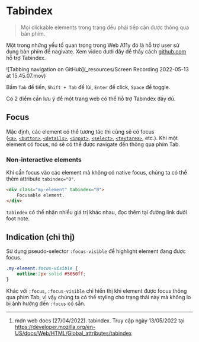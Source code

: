 # Tabindex

> Mọi clickable elements trong trang đều phải tiếp cận được thông qua bàn phím.

Một trong những yếu tố quan trọng trong Web A11y đó là hỗ trợ user sử dụng bàn phím để
nagivate. Xem video dưới đây để thấy cách [github.com](github.com) hỗ trợ Tabindex.

![Tabbing navigation on GitHub](_resources/Screen Recording 2022-05-13 at 15.45.07.mov)

Bấm `Tab` để tiến, `Shift + Tab` để lùi, `Enter` để click, `Space` để toggle.

Có 2 điểm cần lưu ý để một trang web có thể hỗ trợ Tabindex đầy đủ.

## Focus
Mặc định, các element có thể tương tác thì cũng sẽ có focus ([`<a>`](https://developer.mozilla.org/en-US/docs/Web/HTML/Element/a), [`<button>`](https://developer.mozilla.org/en-US/docs/Web/HTML/Element/button), [`<details>`](https://developer.mozilla.org/en-US/docs/Web/HTML/Element/details), [`<input>`](https://developer.mozilla.org/en-US/docs/Web/HTML/Element/input), [`<select>`](https://developer.mozilla.org/en-US/docs/Web/HTML/Element/select), [`<textarea>`](https://developer.mozilla.org/en-US/docs/Web/HTML/Element/textarea), etc.). Khi một element có focus, nó sẽ có thể được navigate đến thông qua phím Tab.

### Non-interactive elements
Khi cần focus vào các element mà không có native focus, chúng ta có thể thêm attribute `tabindex="0"`.

```html
<div class="my-element" tabindex="0">
	Focusable element.
</div>
```

`tabindex` có thể nhận nhiều giá trị khác nhau, đọc thêm tại đường link dưới foot note.

## Indication (chỉ thị)
Sử dụng pseudo-selector `:focus-visible` để highlight element đang được focus.

```css
.my-element:focus-visible {
    outline:2px solid #5050ff;
}
```

Khác với `:focus`, `:focus-visible` chỉ hiển thị khi element được focus thông qua phím Tab, vì vậy chúng ta có thể styling cho trạng thái này mà không lo bị ảnh hưởng đến `:focus` có sẵn.

---

1. mdn web docs (27/04/2022). tabindex. Truy cập ngày 13/05/2022 tại https://developer.mozilla.org/en-US/docs/Web/HTML/Global_attributes/tabindex